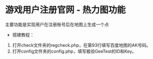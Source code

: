 # 游戏用户注册官网 - 热力图功能
主要功能是实现用户在注册账号后在地图上生成一个点

* 搭建教程：
1. 打开check文件夹的regcheck.php，在第93行填写百度地图的AK号码。
2. 打开config文件夹的config.php，填写极验GeeTest的ID和Key。

